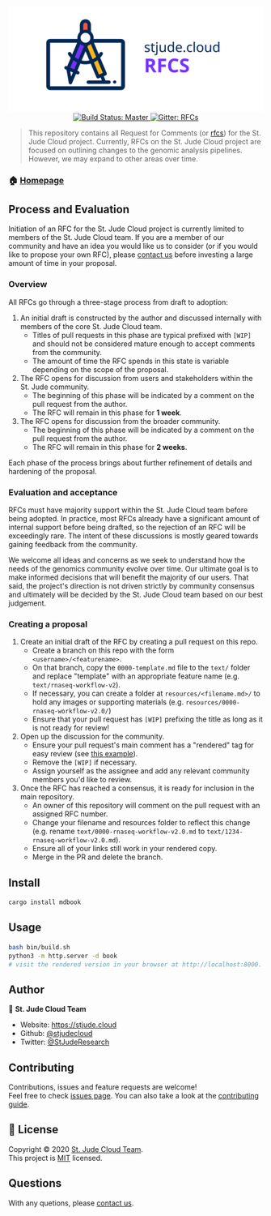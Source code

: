 <p align="center">
  <a href=""><img src="./docs/rfcs-banner-blueprint.svg" width="850" title="St. Jude Cloud Workflows"></a>
  <a href="https://travis-ci.org/stjudecloud/rfcs" target="_blank">
    <img alt="Build Status: Master" src="https://travis-ci.org/stjudecloud/rfcs.svg?branch=master" />
  </a>
  <a href="https://gitter.im/stjudecloud/rfcs?utm_source=badge&utm_medium=badge&utm_campaign=pr-badge&utm_content=badge" target="_blank">
    <img alt="Gitter: RFCs" src="https://badges.gitter.im/stjudecloud/rfcs.svg" />
  </a>
</p>

> This repository contains all Request for Comments (or [rfcs][rfcs]) for the St. Jude Cloud project. Currently, RFCs on the St. Jude Cloud project are focused on outlining changes to the genomic analysis pipelines. However, we may expand to other areas over time.

### 🏠 [Homepage](https://stjudecloud.github.io/rfcs/)

## Process and Evaluation

Initiation of an RFC for the St. Jude Cloud project is currently limited to members of the St. Jude Cloud team. If you are a member of our community and have an idea you would like us to consider (or if you would like to propose your own RFC), please [contact us][contact] before investing a large amount of time in your proposal.

### Overview

All RFCs go through a three-stage process from draft to adoption:

1. An initial draft is constructed by the author and discussed internally with members of the core St. Jude Cloud team. 
   * Titles of pull requests in this phase are typical prefixed with `[WIP]` and should not be considered mature enough to accept comments from the community. 
   * The amount of time the RFC spends in this state is variable depending on the scope of the proposal.
2. The RFC opens for discussion from users and stakeholders within the St. Jude community. 
   * The beginning of this phase will be indicated by a comment on the pull request from the author.
   * The RFC will remain in this phase for **1 week**.
3. The RFC opens for discussion from the broader community.
   * The beginning of this phase will be indicated by a comment on the pull request from the author.
   * The RFC will remain in this phase for **2 weeks**.

Each phase of the process brings about further refinement of details and hardening of the proposal.

### Evaluation and acceptance

RFCs must have majority support within the St. Jude Cloud team before being adopted. In practice, most RFCs already have a significant amount of internal support before being drafted, so the rejection of an RFC will be exceedingly rare. The intent of these discussions is mostly geared towards gaining feedback from the community. 

We welcome all ideas and concerns as we seek to understand how the needs of the genomics community evolve over time. Our ultimate goal is to make informed decisions that will benefit the majority of our users. That said, the project's direction is not driven strictly by community consensus and ultimately will be decided by the St. Jude Cloud team based on our best judgement. 


### Creating a proposal

1. Create an initial draft of the RFC by creating a pull request on this repo.
   * Create a branch on this repo with the form `<username>/<featurename>`.
   * On that branch, copy the `0000-template.md` file to the `text/` folder and replace "template" with an appropriate feature name (e.g. `text/rnaseq-workflow-v2`).
   * If necessary, you can create a folder at `resources/<filename.md>/` to hold any images or supporting materials (e.g. `resources/0000-rnaseq-workflow-v2.0/`) 
   * Ensure that your pull request has `[WIP]` prefixing the title as long as it is not ready for review!
2. Open up the discussion for the community.
   * Ensure your pull request's main comment has a "rendered" tag for easy review (see [this example](https://github.com/stjudecloud/rfcs/pull/1)).
   * Remove the `[WIP]` if necessary.
   * Assign yourself as the assignee and add any relevant community members you'd like to review.
3. Once the RFC has reached a consensus, it is ready for inclusion in the main repository.
   * An owner of this repository will comment on the pull request with an assigned RFC number.
   * Change your filename and resources folder to reflect this change (e.g. rename `text/0000-rnaseq-workflow-v2.0.md` to `text/1234-rnaseq-workflow-v2.0.md`).
   * Ensure all of your links still work in your rendered copy.
   * Merge in the PR and delete the branch.

## Install

```sh
cargo install mdbook
```

## Usage

```sh
bash bin/build.sh
python3 -m http.server -d book
# visit the rendered version in your browser at http://localhost:8000.
```

## Author

👤 **St. Jude Cloud Team**

* Website: https://stjude.cloud
* Github: [@stjudecloud](https://github.com/stjudecloud)
* Twitter: [@StJudeResearch](https://twitter.com/StJudeResearch)

## Contributing

Contributions, issues and feature requests are welcome!<br />Feel free to check [issues page](https://github.com/stjudecloud/rfcs/issues). You can also take a look at the [contributing guide](https://github.com/stjudecloud/rfcs/blob/master/CONTRIBUTING.md).


## 📝 License

Copyright © 2020 [St. Jude Cloud Team](https://github.com/stjudecloud).<br />
This project is [MIT](https://github.com/stjudecloud/rfcs/blob/master/LICENSE.md) licensed.

## Questions

With any quetions, please [contact us][contact].

[rfcs]: https://en.wikipedia.org/wiki/Request_for_Comments
[contact]: mailto:support@stjude.cloud

